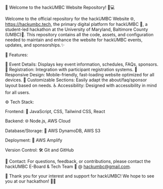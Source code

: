 🎉 Welcome to the hackUMBC Website Repository! 🎨💻

Welcome to the official repository for the hackUMBC Website 🌐, https://hackumbc.tech, the primary digital platform for hackUMBC 🚀, a student-led hackathon at the University of Maryland, Baltimore County (UMBC)🐾. This repository contains all the code, assets, and configuration needed to maintain and enhance the website for hackUMBC events, updates, and sponsorships.✨

🌟 Features:

📅 Event Details: Displays key event information, schedules, FAQs, sponsors.
📝 Registration: Integration with participant registration systems.
📱 Responsive Design: Mobile-friendly, fast-loading website optimized for all devices.
🎨 Customizable Sections: Easily adapt the about/faq/sponsor layout based on needs.
♿ Accessibility: Designed with accessibility in mind for all users.

⚙️ Tech Stack:

Frontend: 🌟 JavaScript, CSS, Tailwind CSS, React

Backend: 🌐 Node.js, AWS Cloud

Database/Storage: 📂 AWS DynamoDB, AWS S3

Deployment: 🚀 AWS Amplify

Version Control: 🛠️ Git and GitHub

💌 Contact:
For questions, feedback, or contributions, please contact the hackUMBC E-Board & Tech Team 📧  @ hackumbc@gmail.com.

🎉 Thank you for your interest and support for hackUMBC! We hope to see you at our hackathon! 🚀✨
